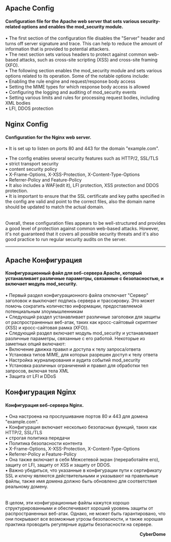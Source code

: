 <h2>Apache Config</h2>
<h4>Configuration file for the Apache web server that sets various security-related options and enables the mod_security module.</h4>
<p>
• The first section of the configuration file disables the "Server" header and turns off server signature and trace. This can help to reduce the amount of information that is provided to potential attackers.<br>
• The next section sets various headers to protect against common web-based attacks, such as cross-site scripting (XSS) and cross-site framing (XFO).<br>
• The following section enables the mod_security module and sets various options related to its operation. Some of the notable options include:<br>
  • Enabling the rule engine and request/response body access<br>
  • Setting the MIME types for which response body access is allowed<br>
  • Configuring the logging and auditing of mod_security events<br>
  • Setting various limits and rules for processing request bodies, including XML bodies<br>
  • LFI, DDOS protection
</p>
<h2>Nginx Config</h2>
<h4>Configuration for the Nginx web server.</h4>• It is set up to listen on ports 80 and 443 for the domain "example.com". <br><p>
• The config enables several security features such as HTTP/2, SSL/TLS <br> • strict transport security <br> • content security policy<br> • X-Frame-Options, X-XSS-Protection, X-Content-Type-Options <br>• Referrer-Policy and Feature-Policy <br>
• It also includes a WAF(edit it), LFI protection, XSS protection and DDOS protection. <br>
• It is important to ensure that the SSL certificate and key paths specified in the config are valid and point to the correct files, also the domain name should be updated to match the actual domain.<br><br>
<br>Overall, these configuration files appears to be well-structured and provides a good level of protection against common web-based attacks. However, it's not guaranteed that it covers all possible security threats and it's also good practice to run regular security audits on the server.<hr></p>

<h2>Apache Конфигурация</h2>
<h4>Конфигурационный файл для веб-сервера Apache, который устанавливает различные параметры, связанные с безопасностью, и включает модуль mod_security.</h4>
<p>
• Первый раздел конфигурационного файла отключает "Сервер" заголовок и выключает подпись сервера и трассировку. Это может помочь сократить количество информации, предоставляемой потенциальным злоумышленникам<br>
• Следующий раздел устанавливает различные заголовки для защиты от распространенных веб-атак, таких как кросс-сайтовый скриптинг (XSS) и кросс-сайтовая рамка (XFO)).<br>
• Следующий раздел включает модуль mod_security и устанавливает различные параметры, связанные с его работой. Некоторые из заметных опций включают:<br>
  • Включение движка правил и доступа к телу запроса/ответа<br>
  • Установка типов MIME, для которых разрешен доступ к телу ответа<br>
  • Настройка журналирования и аудита событий mod_security<br>
  • Установка различных ограничений и правил для обработки тел запросов, включая тела XML<br>
  • Защита от LFI и DDoS
</p>
<h2>Конфигурация Nginx</h2>
<h4>Конфигурация веб-сервера Nginx.</h4><p>• Она настроена на прослушивание портов 80 и 443 для домена "example.com".<br>
• Конфигурация включает несколько безопасных функций, таких как HTTP/2, SSL/TLS <br>• строгая политика передачи <br>• Политика безопасности контента<br> • X-Frame-Options, X-XSS-Protection, X-Content-Type-Options <br>• Referrer-Policy и Feature-Policy <br>
• Она также включает в себя Межсетевой экран (переработайте его), защиту от LFI, защиту от XSS и защиту от DDOS. <br>
• Важно убедиться, что указанные в конфигурации пути к сертификату SSL и ключу являются действительными и указывают на правильные файлы, также имя домена должно быть обновлено для соответствия реальному домену.
<br><br>
<br>В целом, эти конфигурационные файлы кажутся хорошо структурированными и обеспечивают хороший уровень защиты от распространенных веб-атак. Однако, не может быть гарантировано, что они покрывают все возможные угрозы безопасности, и также хорошая практика проводить регулярные аудиты безопасности на сервере.</p>
<p align="right"><b>CyberDome</b></p>

